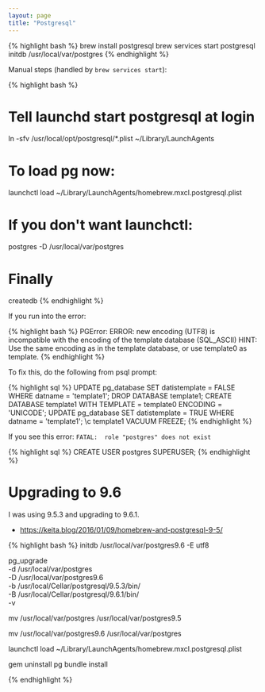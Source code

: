 ```yaml
---
layout: page
title: "Postgresql"
---
```


{% highlight bash %}
brew install postgresql
brew services start postgresql
initdb /usr/local/var/postgres
{% endhighlight %}

Manual steps
(handled by `brew services start`):

{% highlight bash %}
# Tell launchd start postgresql at login
ln -sfv /usr/local/opt/postgresql/*.plist ~/Library/LaunchAgents

# To load pg now:
launchctl load ~/Library/LaunchAgents/homebrew.mxcl.postgresql.plist

# If you don't want launchctl:
postgres -D /usr/local/var/postgres

# Finally
createdb
{% endhighlight %}

If you run into the error:

{% highlight bash %}
PGError: ERROR:  new encoding (UTF8) is incompatible with the encoding of the template database (SQL_ASCII)
HINT:  Use the same encoding as in the template database, or use template0 as template.
{% endhighlight %}

To fix this, do the following from psql prompt:

{% highlight sql %}
UPDATE pg_database SET datistemplate = FALSE WHERE datname = 'template1';
DROP DATABASE template1;
CREATE DATABASE template1 WITH TEMPLATE = template0 ENCODING = 'UNICODE';
UPDATE pg_database SET datistemplate = TRUE WHERE datname = 'template1';
\c template1
VACUUM FREEZE;
{% endhighlight %}

If you see this error: `FATAL:  role "postgres" does not exist`

{% highlight sql %}
CREATE USER postgres SUPERUSER;
{% endhighlight %}


# Upgrading to 9.6

I was using 9.5.3 and upgrading to 9.6.1.

- <https://keita.blog/2016/01/09/homebrew-and-postgresql-9-5/>

{% highlight bash %}
initdb /usr/local/var/postgres9.6 -E utf8

pg_upgrade \
  -d /usr/local/var/postgres \
  -D /usr/local/var/postgres9.6 \
  -b /usr/local/Cellar/postgresql/9.5.3/bin/ \
  -B /usr/local/Cellar/postgresql/9.6.1/bin/ \
  -v

mv /usr/local/var/postgres /usr/local/var/postgres9.5

mv /usr/local/var/postgres9.6 /usr/local/var/postgres

launchctl load ~/Library/LaunchAgents/homebrew.mxcl.postgresql.plist

gem uninstall pg
bundle install

{% endhighlight %}
